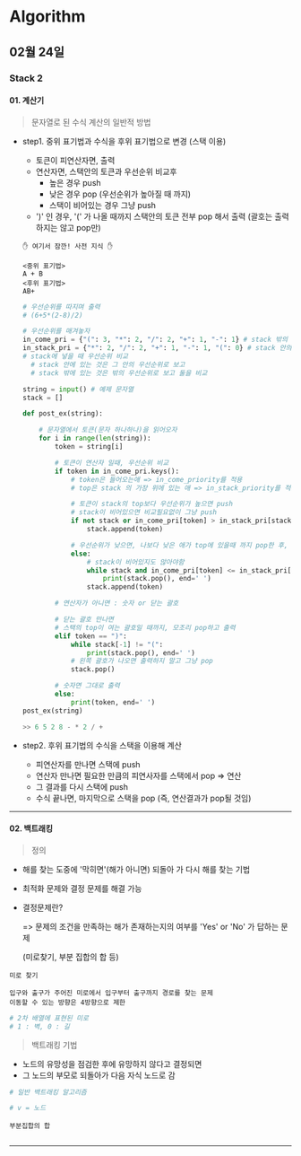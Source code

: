 # Algorithm

## 02월 24일

### Stack  2

#### 01. 계산기

> 문자열로 된 수식 계산의 일반적 방법

- step1. 중위 표기법과 수식을 후위 표기법으로 변경 (스택 이용)

  - 토큰이 피연산자면, 출력
  - 연산자면, 스택안의 토큰과 우선순위 비교후
    - 높은 경우 push
    - 낮은 경우 pop (우선순위가 높아질 때 까지)
    - 스택이 비어있는 경우 그냥 push
  - ')' 인 경우, '(' 가 나올 때까지 스택안의 토큰 전부 pop 해서 출력 (괄호는 출력하지는 않고 pop만)

  ```
  ✋ 여기서 잠깐! 사전 지식 ✋
  
  <중위 표기법>
  A + B
  <후위 표기법>
  AB+
  ```

  ```python
  # 우선순위를 따지며 출력
  # (6+5*(2-8)/2)
  
  # 우선순위를 매겨놓자
  in_come_pri = {"(": 3, "*": 2, "/": 2, "+": 1, "-": 1} # stack 밖의 우선순위
  in_stack_pri = {"*": 2, "/": 2, "+": 1, "-": 1, "(": 0} # stack 안의 우선순위
  # stack에 넣을 때 우선순위 비교
  	# stack 안에 있는 것은 그 안의 우선순위로 보고
  	# stack 밖에 있는 것은 밖의 우선순위로 보고 둘을 비교
  
  string = input() # 예제 문자열
  stack = []
  
  def post_ex(string):
  
      # 문자열에서 토큰(문자 하나하나)을 읽어오자
      for i in range(len(string)):
          token = string[i]
  
          # 토큰이 연산자 일때, 우선순위 비교
          if token in in_come_pri.keys():
              # token은 들어오는애 => in_come_priority를 적용
              # top은 stack 의 가장 위에 있는 애 => in_stack_priority를 적용
  
              # 토큰이 stack의 top보다 우선순위가 높으면 push
              # stack이 비어있으면 비교필요없이 그냥 push
              if not stack or in_come_pri[token] > in_stack_pri[stack[-1]]:
                  stack.append(token)
  
              # 우선순위가 낮으면, 나보다 낮은 애가 top에 있을때 까지 pop한 후, push
              else:
                  # stack이 비어있지도 않아야함
                  while stack and in_come_pri[token] <= in_stack_pri[stack[-1]]:
                      print(stack.pop(), end=' ')
                  stack.append(token)
  
          # 연산자가 아니면 : 숫자 or 닫는 괄호
  
          # 닫는 괄호 만나면
          # 스택의 top이 여는 괄호일 때까지, 모조리 pop하고 출력
          elif token == ")":
              while stack[-1] != "(":
                  print(stack.pop(), end=' ')
              # 왼쪽 괄호가 나오면 출력하지 말고 그냥 pop
              stack.pop()
  
          # 숫자면 그대로 출력
          else:
              print(token, end=' ')
  post_ex(string)
  
  >> 6 5 2 8 - * 2 / + 
  ```



- step2. 후위 표기법의 수식을 스택을 이용해 계산
  - 피연산자를 만나면 스택에 push
  - 연산자 만나면 필요한 만큼의 피연사자를 스택에서 pop => 연산
  - 그 결과를 다시 스택에 push
  - 수식 끝나면, 마지막으로 스택을 pop (즉, 연산결과가 pop될 것임)



---------------------------------------



#### 02. 백트래킹

> 정의

- 해를 찾는 도중에 '막히면'(해가 아니면) 되돌아 가 다시 해를 찾는 기법

- 최적화 문제와 결정 문제를 해결 가능

- 결정문제란?

  => 문제의 조건을 만족하는 해가 존재하는지의 여부를 'Yes' or 'No' 가 답하는 문제

  (미로찾기, 부분 집합의 합 등)



`미로 찾기`

```
입구와 출구가 주어진 미로에서 입구부터 출구까지 경로를 찾는 문제
이동할 수 있는 방향은 4방향으로 제한
```

```python
# 2차 배열에 표현된 미로
# 1 : 벽, 0 : 길
```



> 백트래킹 기법

- 노드의 유망성을 점검한 후에 유망하지 않다고 결정되면
- 그 노드의 부모로 되돌아가 다음 자식 노드로 감

```python
# 일반 백트래킹 알고리즘

# v = 노드
```



`부분집합의 합`

```python

```





---------------------------------------

